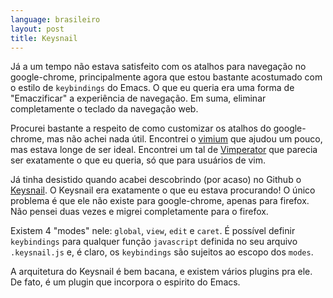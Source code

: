 ```yaml
---
language: brasileiro
layout: post
title: Keysnail
---
```


<span class="underline"><p hidden>excerpt-separator<p hidden></span>

Já a um tempo não estava satisfeito com os atalhos para navegação no
google-chrome, principalmente agora que estou bastante acostumado com o estilo
de `keybindings` do Emacs. O que eu queria era uma forma de "Emaczificar" a
experiência de navegação. Em suma, eliminar completamente o teclado da navegação
web.

Procurei bastante a respeito de como customizar os atalhos do google-chrome, mas
não achei nada útil. Encontrei o [vimium](https://chrome.google.com/webstore/detail/vimium/dbepggeogbaibhgnhhndojpepiihcmeb?hl=en) que ajudou um pouco, mas estava longe de
ser ideal. Encontrei um tal de [Vimperator](http://www.vimperator.org/) que parecia ser exatamente o que eu
queria, só que para usuários de vim.

Já tinha desistido quando acabei descobrindo (por acaso) no Github o [Keysnail](https://github.com/mooz/keysnail/wiki). O
Keysnail era <span class="underline">exatamente</span> o que eu estava procurando! O único problema é que ele
não existe para google-chrome, apenas para firefox. Não pensei duas vezes e
migrei completamente para o firefox.

Existem 4 "modes" nele: `global`, `view`, `edit` e `caret`. É possível definir
`keybindings` para qualquer função `javascript` definida no seu arquivo
`.keysnail.js` e, é claro, os `keybindings` são sujeitos ao escopo dos `modes`.

A arquitetura do Keysnail é bem bacana, e existem vários plugins pra ele. De
fato, é um plugin que incorpora o espirito do Emacs.
